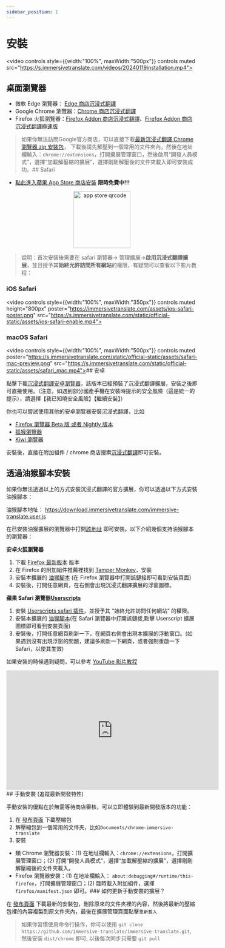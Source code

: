 ```yaml
---
sidebar_position: 1
---
```


# 安裝
<video
controls style={{width:"100%", maxWidth:"500px"}}
controls
muted
src="https://s.immersivetranslate.com/videos/20240119installation.mp4"></video>

## 桌面瀏覽器

- 微軟 Edge 瀏覽器： [Edge 商店沉浸式翻譯](https://microsoftedge.microsoft.com/addons/detail/amkbmndfnliijdhojkpoglbnaaahippg)
- Google Chrome 瀏覽器：[Chrome 商店沉浸式翻譯](https://chrome.google.com/webstore/detail/immersive-translate/bpoadfkcbjbfhfodiogcnhhhpibjhbnh)
- Firefox 火狐瀏覽器：[Firefox Addon 商店沉浸式翻譯](https://addons.mozilla.org/zh-CN/firefox/addon/immersive-translate/)、[Firefox Addon 商店沉浸式翻譯極速版](https://addons.mozilla.org/zh-CN/firefox/addon/immersive-translate-beta/)

> 如果你無法訪問Google官方商店，可以直接下載[最新沉浸式翻譯 Chrome 瀏覽器 zip 安裝包](https://download.immersivetranslate.com/latest/chrome-immersive-translate.zip)， 下載後請先解壓到一個常用的文件夾內，然後在地址欄輸入：`chrome://extensions`，打開擴展管理窗口，然後啟用“開發人員模式”，選擇“加載解壓縮的擴展”，選擇剛剛解壓後的文件夾載入即可安裝成功。## Safari

- [點此進入蘋果 App Store 商店安裝](https://apps.apple.com/app/immersive-translate/id6447957425) **限時免費中!!!**

<div align="center">
<img src="https://s.immersivetranslate.com/static/official-static/assets/immersive-app-store.png" width="150" alt="app store qrcode"/>
</div>

> 說明：首次安裝後需要在 safari 瀏覽器-> 管理擴展->**啟用沉浸式翻譯擴展**，並且授予其**始終允許訪問所有網站**的權限，有疑問可以查看以下影片教程：

### iOS Safari

<video
controls style={{width:"100%", maxWidth:"350px"}}
controls
muted
height="800px"
poster="https://immersivetranslate.com/assets/ios-safari-poster.png" src="https://s.immersivetranslate.com/static/official-static/assets/ios-safari-enable.mp4"></video>

### macOS Safari

<video
controls style={{width:"100%", maxWidth:"500px"}}
controls
muted
poster="https://s.immersivetranslate.com/static/official-static/assets/safari-mac-preview.png" src="https://s.immersivetranslate.com/static/official-static/assets/safari_mac.mp4"></video>## 安卓

點擊下載[沉浸式翻譯安卓瀏覽器](https://immersivetranslate.com/android/)，該版本已經預裝了沉浸式翻譯擴展，安裝之後即可直接使用。（注意，如遇到部分國產手機在安裝時提示的安全風險（這是統一的提示），請選擇【我已知曉安全風險】【繼續安裝】）

你也可以嘗試使用其他的安卓瀏覽器安裝沉浸式翻譯，比如

- [Firefox 瀏覽器 Beta 版 或者 Nightly 版本](https://www.mozilla.org/zh-CN/firefox/channel/android/)
- [狐猴瀏覽器](https://lemurbrowser.com/app/zh/)
- [Kiwi 瀏覽器](https://kiwibrowser.com/)

安裝後，直接在附加組件 / chrome 商店搜索[沉浸式翻譯](https://chrome.google.com/webstore/detail/immersive-translate/bpoadfkcbjbfhfodiogcnhhhpibjhbnh)即可安裝。

## 透過油猴腳本安裝

如果你無法透過以上的方式安裝沉浸式翻譯的官方擴展，你可以透過以下方式安裝油猴腳本：

油猴腳本地址： <https://download.immersivetranslate.com/immersive-translate.user.js>

在已安裝油猴擴展的瀏覽器中打開[該地址](https://download.immersivetranslate.com/immersive-translate.user.js) 即可安裝。以下介紹幾個支持油猴腳本的瀏覽器：

**安卓火狐瀏覽器**

1. 下載 [Firefox 最新版本](https://www.firefox.com.cn/download/#product-android-release) 版本
2. 在 Firefox 的附加組件推薦裡找到 [Tamper Monkey](https://www.tampermonkey.net/)，安裝
3. 安裝本擴展的 [油猴腳本](https://download.immersivetranslate.com/immersive-translate.user.js) (在 Firefox 瀏覽器中打開該鏈接即可看到安裝頁面）
4. 安裝後，打開任意網頁，在右側會出現沉浸式翻譯擴展的浮窗圖標。

**蘋果 Safari 瀏覽器[Userscripts](https://itunes.apple.com/us/app/userscripts/id1463298887)**

1. 安裝 [Userscripts safari 插件](https://itunes.apple.com/us/app/userscripts/id1463298887)，並授予其 “始終允許訪問任何網站” 的權限。
2. 安裝本擴展的 [油猴腳本](https://download.immersivetranslate.com/immersive-translate.user.js)(在 Safari 瀏覽器中打開該鏈接,點擊 Userscript 擴展圖標即可看到安裝頁面)
3. 安裝後，打開任意網頁刷新一下，在網頁右側會出現本擴展的浮動窗口。(如果遇到沒有出現浮窗的問題，建議多刷新一下網頁，或者強制重啟一下 Safari，以使其生效)

如果安裝的時候遇到疑問，可以參考 [YouTube 影片教程](https://www.youtube.com/watch?v=IWOFFWDfZGY)

<iframe width="560" height="315" src="https://www.youtube.com/embed/IWOFFWDfZGY" title="YouTube video player" frameBorder="0" allow="accelerometer; autoplay; clipboard-write; encrypted-media; gyroscope; picture-in-picture; web-share" allowFullScreen></iframe>## 手動安裝 (追蹤最新開發特性)

手動安裝的優點在於無需等待商店審核，可以立即體驗到最新開發版本的功能：

1. 在 [發布頁面](https://github.com/immersive-translate/immersive-translate/releases/) 下載壓縮包
2. 解壓縮包到一個常用的文件夾，比如`Documents/chrome-immersive-translate`
3. 安裝

- 類 Chrome 瀏覽器安裝：(1) 在地址欄輸入：`chrome://extensions`，打開擴展管理窗口；(2) 打開“開發人員模式”，選擇“加載解壓縮的擴展”，選擇剛剛解壓縮後的文件夾載入。
- Firefox 瀏覽器安裝：(1) 在地址欄輸入： `about:debugging#/runtime/this-firefox`，打開擴展管理窗口；(2) 臨時載入附加組件，選擇 `firefox/manifest.json` 即可。### 如何更新手動安裝的擴展？

在 [發布頁面](https://github.com/immersive-translate/immersive-translate/releases/) 下載最新的安裝包，刪除原來的文件夾裡的內容，然後將最新的壓縮包裡的內容複製到原文件夾內，最後在擴展管理頁面點擊`重新載入`

> 如果你習慣使用命令行操作，你可以使用 `git clone https://github.com/immersive-translate/immersive-translate.git`, 然後安裝 `dist/chrome` 即可, 以後每次同步只需要 `git pull`